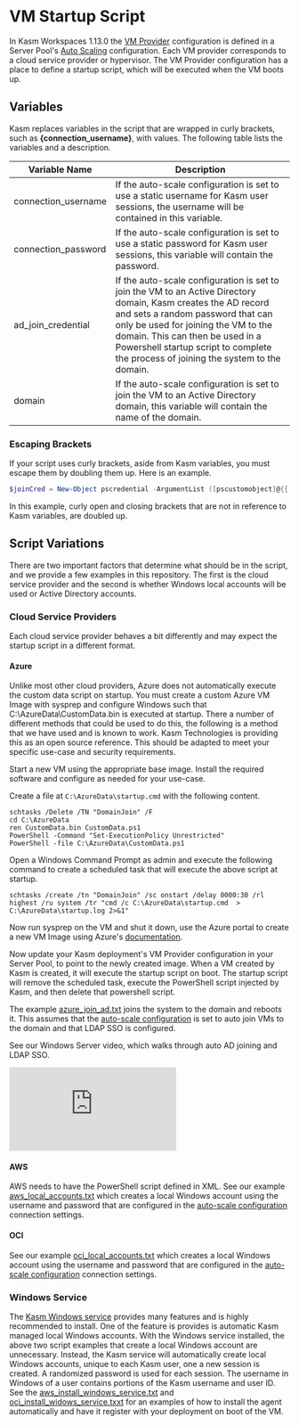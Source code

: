 # VM Startup Script
In Kasm Workspaces 1.13.0 the [VM Provider](https://www.kasmweb.com/docs/latest/guide/compute/pools.html#vm-provider-configs) configuration is defined in a Server Pool's [Auto Scaling](https://www.kasmweb.com/docs/latest/guide/compute/pools.html#autoscale-configurations) configuration. Each VM provider corresponds to a cloud service provider or hypervisor. The VM Provider configuration has a place to define a startup script, which will be executed when the VM boots up. 

## Variables

Kasm replaces variables in the script that are wrapped in curly brackets, such as **{connection_username}**, with values. The following table lists the variables and a description.

| Variable Name      | Description                              |
| ------------------ | ---------------------------------------- |
| connection_username | If the auto-scale configuration is set to use a static username for Kasm user sessions, the username will be contained in this variable. |
| connection_password | If the auto-scale configuration is set to use a static password for Kasm user sessions, this variable will contain the password. |
| ad_join_credential | If the auto-scale configuration is set to join the VM to an Active Directory domain, Kasm creates the AD record and sets a random password that can only be used for joining the VM to the domain. This can then be used in a Powershell startup script to complete the process of joining the system to the domain. |
| domain | If the auto-scale configuration is set to join the VM to an Active Directory domain, this variable will contain the name of the domain. |

### Escaping Brackets
If your script uses curly brackets, aside from Kasm variables, you must escape them by doubling them up. Here is an example.

```powershell
$joinCred = New-Object pscredential -ArgumentList ([pscustomobject]@{{ UserName = $null; Password = (ConvertTo-SecureString -String '{ad_join_credential}' -AsPlainText -Force)[0] }})
```

In this example, curly open and closing brackets that are not in reference to Kasm variables, are doubled up.

## Script Variations

There are two important factors that determine what should be in the script, and we provide a few examples in this repository. The first is the cloud service provider and the second is whether Windows local accounts will be used or Active Directory accounts.

### Cloud Service Providers

Each cloud service provider behaves a bit differently and may expect the startup script in a different format.

#### Azure

Unlike most other cloud providers, Azure does not automatically execute the custom data script on startup. You must create a custom Azure VM Image with sysprep and configure Windows such that C:\AzureData\CustomData.bin is executed at startup. There a number of different methods that could be used to do this, the following is a method that we have used and is known to work. Kasm Technologies is providing this as an open source reference. This should be adapted to meet your specific use-case and security requirements.

Start a new VM using the appropriate base image. Install the required software and configure as needed for your use-case.

Create a file at `C:\AzureData\startup.cmd` with the following content.
```
schtasks /Delete /TN "DomainJoin" /F
cd C:\AzureData
ren CustomData.bin CustomData.ps1
PowerShell -Command "Set-ExecutionPolicy Unrestricted"
PowerShell -file C:\AzureData\CustomData.ps1
```

Open a Windows Command Prompt as admin and execute the following command to create a scheduled task that will execute the above script at startup.
```
schtasks /create /tn "DomainJoin" /sc onstart /delay 0000:30 /rl highest /ru system /tr "cmd /c C:\AzureData\startup.cmd  > C:\AzureData\startup.log 2>&1"
```

Now run sysprep on the VM and shut it down, use the Azure portal to create a new VM Image using Azure's [documentation](https://learn.microsoft.com/en-us/azure/virtual-machines/generalize#windows).

Now update your Kasm deployment's VM Provider configuration in your Server Pool, to point to the newly created image. When a VM created by Kasm is created, it will execute the startup script on boot. The startup script will remove the scheduled task, execute the PowerShell script injected by Kasm, and then delete that powershell script. 

The example [azure_join_ad.txt](./azure_join_ad.txt) joins the system to the domain and reboots it. This assumes that the [auto-scale configuration](https://www.kasmweb.com/docs/latest/guide/compute/pools.html#autoscale-configurations) is set to auto join VMs to the domain and that LDAP SSO is configured.

See our Windows Server video, which walks through auto AD joining and LDAP SSO.
<iframe src='https://www.youtube.com/embed/_WCee4-E4vA' frameborder='0' allowfullscreen></iframe>


#### AWS 
AWS needs to have the PowerShell script defined in XML. See our example [aws_local_accounts.txt](./aws_local_account.txt) which creates a local Windows account using the username and password that are configured in the [auto-scale configuration](https://www.kasmweb.com/docs/latest/guide/compute/pools.html#autoscale-configurations) connection settings. 

#### OCI
See our example [oci_local_accounts.txt](./oci_local_account.txt) which creates a local Windows account using the username and password that are configured in the [auto-scale configuration](https://www.kasmweb.com/docs/latest/guide/compute/pools.html#autoscale-configurations) connection settings. 

### Windows Service
The [Kasm Windows service](https://www.kasmweb.com/docs/latest/guide/windows/windows_service.html) provides many features and is highly recommended to install. One of the feature is provides is automatic Kasm managed local Windows accounts. With the Windows service installed, the above two script examples that create a local Windows account are unnecessary. Instead, the Kasm service will automatically create local Windows accounts, unique to each Kasm user, one a new session is created. A randomized password is used for each session. The username in Windows of a user contains portions of the Kasm username and user ID. See the [aws_install_windows_service.txt](./aws_install_windows_service.txt) and [oci_install_widows_service.txxt](./oci_install_windows_service.txt) for an examples of how to install the agent automatically and have it register with your deployment on boot of the VM. 